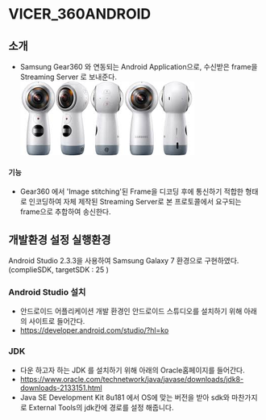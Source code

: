 # VICER_360ANDROID

## 소개
* Samsung Gear360 와 연동되는 Android Application으로, 수신받은 frame을 Streaming Server 로 보내준다.<br>
      <img src="./img/gear360.jpg">

#### 기능
* Gear360 에서 'Image stitching'된 Frame을 디코딩 후에 통신하기 적합한 형태로 인코딩하여 자체 제작된 Streaming Server로 본 프로토콜에서 요구되는 frame으로 추합하여 송신한다.

## 개발환경 설정 실행환경
Android Studio 2.3.3을 사용하여 Samsung Galaxy 7 환경으로 구현하였다. (complieSDK, targetSDK : 25 )

### Android Studio 설치
* 안드로이드 어플리케이션 개발 환경인 안드로이드 스튜디오를 설치하기 위해 아래의 사이트로 들어간다.
* https://developer.android.com/studio/?hl=ko

### JDK
* 다운 하고자 하는 JDK 를 설치하기 위해 아래의 Oracle홈페이지를 들어간다.
* https://www.oracle.com/technetwork/java/javase/downloads/jdk8-downloads-2133151.html
* Java SE Development Kit 8u181 에서 OS에 맞는 버전을 받아 sdk와 마찬가지로 External Tools의 jdk칸에 경로를 설정 해줍니다.


## 
